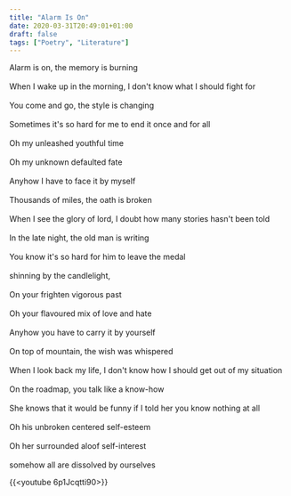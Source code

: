 ```yaml
---
title: "Alarm Is On"
date: 2020-03-31T20:49:01+01:00
draft: false
tags: ["Poetry", "Literature"]
---
```


<p style="text-align:left">
Alarm is on, the memory is burning<br>
<br>
When I wake up in the morning, I don't know what I should fight for<br>
<br>
You come and go, the style is changing<br>
<br>
Sometimes it's so hard for me to end it once and for all<br>
<br>
Oh my unleashed youthful time<br>
<br>
Oh my unknown defaulted fate<br>
<br>
Anyhow I have to face it by myself<br>
<br>
Thousands of miles, the oath is broken<br>
<br>
When I see the glory of lord, I doubt how many stories hasn't been told<br>
<br>
In the late night, the old man is writing<br>
<br>
You know it's so hard for him to leave the medal<br>
<br>
shinning by the candlelight,<br>
<br>
On your frighten vigorous past<br>
<br>
Oh your flavoured mix of love and hate<br>
<br>
Anyhow you have to carry it by yourself<br>
<br>
On top of mountain, the wish was whispered<br>
<br>
When I look back my life, I don't know how I should get out of my situation<br>
<br>
On the roadmap, you talk like a know-how<br>
<br>
She knows that it would be funny if I told her you know nothing at all<br>
<br>
Oh his unbroken centered self-esteem<br>
<br>
Oh her surrounded aloof self-interest<br>
<br>
somehow all are dissolved by ourselves<br>
</p>

{{<youtube 6p1Jcqtti90>}}
